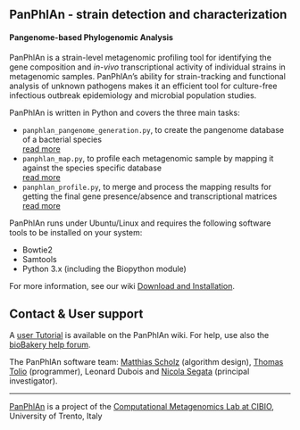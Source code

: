 ## PanPhlAn - strain detection and characterization

#### Pangenome-based Phylogenomic Analysis

PanPhlAn is a strain-level metagenomic profiling tool
for identifying the gene composition and *in-vivo* transcriptional activity of individual strains
in metagenomic samples. PanPhlAn’s ability for strain-tracking and functional analysis of unknown
pathogens makes it an efficient tool for culture-free infectious outbreak epidemiology and
microbial population studies.

PanPhlAn is written in Python and covers the three main tasks:

* `panphlan_pangenome_generation.py`, to create the pangenome database of a bacterial species  
  [read more](https://github.com/SegataLab/panphlan/wiki/Pangenome-generation)
* `panphlan_map.py`, to profile each metagenomic sample by mapping it against the species specific database  
  [read more](https://github.com/SegataLab/panphlan/wiki/PanPhlAn-mapping)
* `panphlan_profile.py`, to merge and process the mapping results for getting the final gene presence/absence and transcriptional matrices  
  [read more](https://github.com/SegataLab/panphlan/wiki/PanPhlAn-profiling)



PanPhlAn runs under Ubuntu/Linux and requires the following software tools to be installed on your system:

* Bowtie2
* Samtools
* Python 3.x (including the Biopython module)

For more information, see our wiki [Download and Installation](https://github.com/SegataLab/panphlan/wiki#download-the-panphlan-software).

## Contact & User support ##

A [user Tutorial](https://github.com/SegataLab/panphlan/wiki/Tutorial) is available on the PanPhlAn wiki. For help, use also the [bioBakery help forum](https://forum.biobakery.org/).


The PanPhlAn software team: [Matthias Scholz](http://www.matthias-scholz.de/) (algorithm design), [Thomas Tolio](https://www.linkedin.com/in/thomastolio) (programmer), Leonard Dubois and [Nicola Segata](http://segatalab.cibio.unitn.it/) (principal investigator).  

----

[PanPhlAn](http://segatalab.cibio.unitn.it/tools/panphlan/) is a project of the [Computational Metagenomics Lab at CIBIO](http://segatalab.cibio.unitn.it/), University of Trento, Italy
